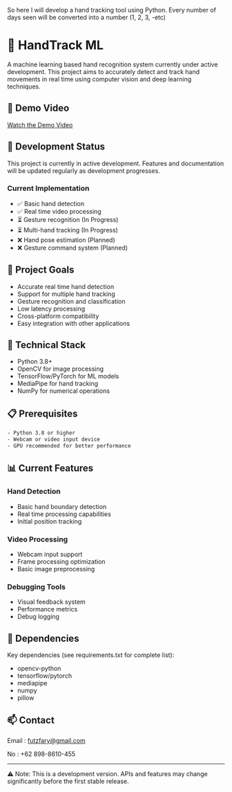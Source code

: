 So here I will develop a hand tracking tool using Python. Every number of days seen will be converted into a number (1, 2, 3, -etc)

# 🤚 HandTrack ML

A machine learning based hand recognition system currently under active development. This project aims to accurately detect and track hand movements in real time using computer vision and deep learning techniques.

## 🎥 Demo Video

[Watch the Demo Video](handtracking.mp4)



## 🚧 Development Status

This project is currently in active development. Features and documentation will be updated regularly as development progresses.

### Current Implementation
- ✅ Basic hand detection
- ✅ Real time video processing
- ⏳ Gesture recognition (In Progress)
- ⏳ Multi-hand tracking (In Progress)
- ❌ Hand pose estimation (Planned)
- ❌ Gesture command system (Planned)

## 🎯 Project Goals

- Accurate real time hand detection
- Support for multiple hand tracking
- Gesture recognition and classification
- Low latency processing
- Cross-platform compatibility
- Easy integration with other applications

## 🔧 Technical Stack

- Python 3.8+
- OpenCV for image processing
- TensorFlow/PyTorch for ML models
- MediaPipe for hand tracking
- NumPy for numerical operations

## 📋 Prerequisites

```bash
- Python 3.8 or higher
- Webcam or video input device
- GPU recommended for better performance
```

## 📊 Current Features

### Hand Detection
- Basic hand boundary detection
- Real time processing capabilities
- Initial position tracking

### Video Processing
- Webcam input support
- Frame processing optimization
- Basic image preprocessing

### Debugging Tools
- Visual feedback system
- Performance metrics
- Debug logging


## 🔗 Dependencies

Key dependencies (see requirements.txt for complete list):
- opencv-python
- tensorflow/pytorch
- mediapipe
- numpy
- pillow

## 📫 Contact

Email : futzfary@gmail.com

No : +62 898-8610-455



---
⚠️ Note: This is a development version. APIs and features may change significantly before the first stable release.
